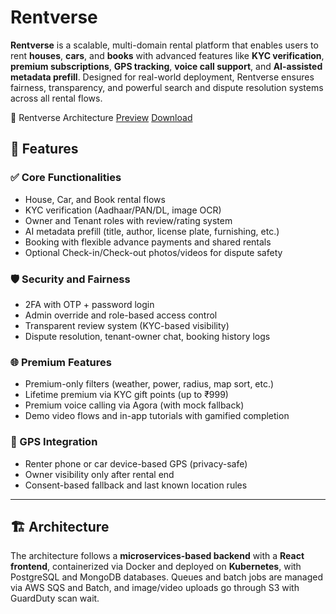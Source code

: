 # Rentverse

**Rentverse** is a scalable, multi-domain rental platform that enables users to rent **houses**, **cars**, and **books** with advanced features like **KYC verification**, **premium subscriptions**, **GPS tracking**, **voice call support**, and **AI-assisted metadata prefill**. Designed for real-world deployment, Rentverse ensures fairness, transparency, and powerful search and dispute resolution systems across all rental flows.

📄 Rentverse Architecture [Preview](https://github.com/sriraghava9991/Rentverse/blob/main/Rentverse_Architecture.pdf) [Download](https://github.com/sriraghava9991/Rentverse/raw/main/Rentverse_Architecture.pdf)

## 🚀 Features

### ✅ Core Functionalities
- House, Car, and Book rental flows
- KYC verification (Aadhaar/PAN/DL, image OCR)
- Owner and Tenant roles with review/rating system
- AI metadata prefill (title, author, license plate, furnishing, etc.)
- Booking with flexible advance payments and shared rentals
- Optional Check-in/Check-out photos/videos for dispute safety

### 🛡️ Security and Fairness
- 2FA with OTP + password login
- Admin override and role-based access control
- Transparent review system (KYC-based visibility)
- Dispute resolution, tenant-owner chat, booking history logs

### 🌐 Premium Features
- Premium-only filters (weather, power, radius, map sort, etc.)
- Lifetime premium via KYC gift points (up to ₹999)
- Premium voice calling via Agora (with mock fallback)
- Demo video flows and in-app tutorials with gamified completion

### 📍 GPS Integration
- Renter phone or car device-based GPS (privacy-safe)
- Owner visibility only after rental end
- Consent-based fallback and last known location rules

---

## 🏗️ Architecture

The architecture follows a **microservices-based backend** with a **React frontend**, containerized via Docker and deployed on **Kubernetes**, with PostgreSQL and MongoDB databases. Queues and batch jobs are managed via AWS SQS and Batch, and image/video uploads go through S3 with GuardDuty scan wait.
